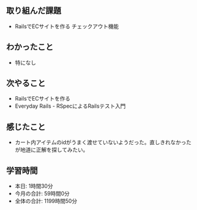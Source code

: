 ## 取り組んだ課題
- RailsでECサイトを作る チェックアウト機能
## わかったこと
- 特になし
## 次やること
- RailsでECサイトを作る
- Everyday Rails - RSpecによるRailsテスト入門
## 感じたこと
- カート内アイテムのidがうまく渡せていないようだった。直しきれなかったが地道に正解を探してみたい。
## 学習時間
- 本日: 1時間30分
- 今月の合計: 59時間0分
- 全体の合計: 1199時間50分
